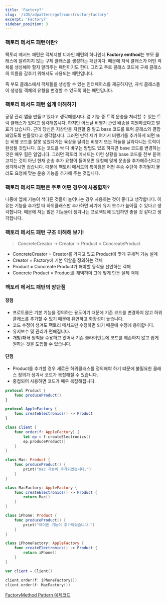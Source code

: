 ```yaml
---
title: 'Factory?'
slug: '/iOS/adpattern/gof/constructor/factory'
excerpt: 'Factory?'
sidebar_position: 3
---
```


### 팩토리 메서드 패턴이란?
팩토리 메서드 패턴은 객체지향 디자인 패턴의 하나인데 **Factory emthod**는 부모 클래스에 알려지지 않는 구체 클래스를 생성하는 패턴이다. 때문에 자식 클래스가 어떤 객체를 생성해야 할지 알려주는 패턴이기도 한다. 그리고 주로 클래스 코드에 구체 클래스의 이름을 감추기 위해서도 사용되는 패턴입니다.

즉 부모 클래스에서 객체들을 생성할 수 있는 인터페이스를 제공하지만, 자식 클래스들이 생성될 객체의 유형을 변경할 수 있도록 하는 패턴입니다.

### 팩토리 메서드 패턴 쉽게 이해하기
공장 관리 앱을 만들고 있다고 생각해봅시다. 앱 기능 중 트럭 운송을 처리할 수 있는 트럭 클래스가 있다고 생각해봅시다. 하지만 어느날 비행기 관련 배송을 지원하겠다고 발표가 났습니다. 근데 당신은 지상만을 지원할 줄 알고 base 코드를 트럭 클래스와 결합돼있도록 만들었다고 생각합시다. 그러면 만약 제가 여기서 비행기를 추가하게 되면 또는 비행 코드를 잘못 넣었다가는 육상을 달리는 비행기 또는 하늘을 날라다니는 트럭이 완성될 것입니다. 또는 코드를 싹 다 바꾸는 방법도 있죠 하지만 base 코드를 변경하는 것은 매우 힘든 일입니다. 그러면 팩토리 메서드는 이런 상황을 base 코드를 전부 뜯어고치는 것이 아닌 현재 순송 추가 요청이 들어오면 요청에 맞게 운송을 추가해주신다고 생각하시면 쉽습니다. 때문에 팩토리 메서드의 특이점은 어떤 우송 수단이 추가될지 몰라도 요청에 맞는 운송 기능을 추가해 주는 것입니다.

### 팩토리 메서드 패턴은 주로 어떤 경우에 사용할까?
나중에 앱에 기능이 색다른 것들이 늘어나는 경우 사용하는 것이 좋다고 생각합니다. 이유는 기능을 추가할 때 하위클래스만 추가하면 되기에 유지 보수가 높아질 수 있다고 생각합니다. 때문에 저는 많은 기능들이 생겨나는 프로젝트에 도입하면 좋을 것 같다고 생각합니다.

### 팩토리 메서드 패턴 구조 이해해 보기!
> ConcreteCreator -> Creator -> Product < ConcreateProduct

- ConcreteCreator = Creator를 가지고 있고 Product에 맞게 구체적 기능 설계
- Creator = Factory에 기본 역할을 정의하는 객체
- Product = Concreate Product가 해야할 동작을 선언하는 객체
- Concrete Product = Product를 채택하며 그에 맞게 만든 실제 객체

### 팩토리 메서드 패턴의 장단점
#### 장점
- 프로토콜은 기본 기능을 정의하는 용도이기 때문에 기존 코드를 변경하지 않고 하위 클래스를 추가할 수 있기 때문에 유연하고 화장성이 높습니다.
- 코드 수정이 생겨도 팩토리 메서드만 수정하면 되기 때문에 수정에 용이합니다.
- 유지보수 및 관리가 편해집니다.
- 개방/패쇄 원칙을 수용하고 있어서 기존 클라이언트에 코드를 훼손하지 않고 쉽게 원하는 것을 도입할 수 있습니다.

#### 단점
- Product를 추가할 경우 새로운 하위클래스를 정의해야 하기 떄문에 불필요한 클래스 정의가 생겨서 코드가 복잡해질 수 있습니다.
- 중첩되어 사용하면 코드가 매우 복잡해집니다.

```swift
protocol Product {
    func produceProduct()
}

protocol AppleFactory {
    func createElectronics() -> Product
}

class Client {
    func order(f: AppleFactory) {
        let ep = f.createElectronics()
        ep.produceProduct()
    }
}

class Mac: Product {
    func produceProduct() {
        print("mac 기능이 추가되었습니다.")
    }
}

class MacFactory: AppleFactory {
    func createElectronics() -> Product {
        return Mac()
    }
}

class iPhone: Product {
    func produceProduct() {
        print("아이폰 기능이 추가되었습니다.")
    }
}

class iPhoneFactory: AppleFactory {
    func createElectronics() -> Product {
        return iPhone()
    }
}

var client = Client()

client.order(f: iPhoneFactory())
client.order(f: MacFactory())
```

[FactoryMethod Pattern 예제코드](https://github.com/jjunhaa0211/ADPattern-Swift/tree/main/GoF-FactoryMethodPattern)

